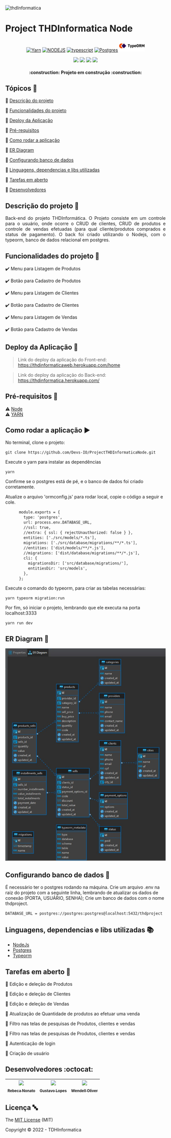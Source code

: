 ![thdInformatica](https://thdinformaticaweb.herokuapp.com/static/media/logo.35fb0c7ced4282de9535c9cf9b30dc5c.svg)

<h1>Project THDInformatica Node</h1>

  <p align="center">
    <a href="https://yarnpkg.com/"><img alt="Yarn" src="https://github.com/yarnpkg/assets/blob/master/yarn-kitten-full.png?raw=true" width="80"></a>
    <a href="https://nodejs.org"><img alt="NODEJS" src="https://avatars.githubusercontent.com/u/9950313?s=200&v=4" width="80"></a>
    <a href="typescriptlang.org/"><img alt="typescript" src="https://www.datocms-assets.com/48401/1627663113-learn-typescript.png?fit=max&fm=webp&w=900" width="80"></a>
    <a href="https://www.postgresql.org/"><img alt="Postgres" src="https://avatars.githubusercontent.com/u/177543?s=200&v=4" width="80"></a>
    <a href="https://typeorm.io/"><img alt="typeorm" src="https://github.com/typeorm/typeorm/raw/master/resources/logo_big.png" width="80"></a>
  </p>
  
<p align="center">
  <img src="https://img.shields.io/static/v1?label=Heroku&message=deploy&color=blue&style=for-the-badge&logo=heroku"/>
  <img src="http://img.shields.io/static/v1?label=License&message=MIT&color=green&style=for-the-badge"/>

  <img src="http://img.shields.io/static/v1?label=TESTES&message=%3E100&color=GREEN&style=for-the-badge"/>
  <img src="http://img.shields.io/static/v1?label=STATUS&message=EM%20DESENVOLVIMENTO&color=RED&style=for-the-badge"/>
</p>

<h4 align="center"> 
    :construction:  Projeto em construção  :construction:
</h4>



## Tópicos :triangular_flag_on_post:

:small_blue_diamond: [Descrição do projeto](#descrição-do-projeto-bookmark_tabs)

:small_blue_diamond: [Funcionalidades do projeto](#funcionalidades-do-projeto-hammer)

:small_blue_diamond: [Deploy da Aplicação](#deploy-da-aplicação-rocket)

:small_blue_diamond: [Pré-requisitos](#pré-requisitos-wrench)

:small_blue_diamond: [Como rodar a aplicação](#como-rodar-a-aplicação-arrow_forward)

:small_blue_diamond: [ER Diagram](#er-diagram-floppy_disk)

:small_blue_diamond: [Configurando banco de dados](#configurando-banco-de-dados-bank)

:small_blue_diamond: [Linguagens, dependencias e libs utilizadas](#linguagens-dependencias-e-libs-utilizadas-books)

:small_blue_diamond: [Tarefas em aberto](#tarefas-em-aberto-pencil)

:small_blue_diamond: [Desenvolvedores](#desenvolvedores-octocat)






## Descrição do projeto :bookmark_tabs:

<p align="justify">
  Back-end do projeto THDInformática.
  O Projeto consiste em um controle para o usuário, onde ocorre o CRUD de clientes, CRUD de produtos e
    controle de vendas efetuadas (para qual cliente/produtos comprados e status de pagamento).
  O back foi criado utilizando o Nodejs, com o typeorm, banco de dados relacional em postgres.
</p>



## Funcionalidades do projeto :hammer:

:heavy_check_mark: Menu para Listagem de Produtos

:heavy_check_mark: Botão para Cadastro de Produtos

:heavy_check_mark: Menu para Listagem de Clientes

:heavy_check_mark: Botão para Cadastro de Clientes

:heavy_check_mark: Menu para Listagem de Vendas

:heavy_check_mark: Botão para Cadastro de Vendas



## Deploy da Aplicação :rocket:

> Link do deploy da aplicação do Front-end: https://thdinformaticaweb.herokuapp.com/home

> Link do deploy da aplicação do Back-end: https://thdinformatica.herokuapp.com/



## Pré-requisitos :wrench:


:warning: [Node](https://nodejs.org/en/download/) <br />
:warning: [YARN](https://yarnpkg.com/)



## Como rodar a aplicação :arrow_forward:

No terminal, clone o projeto:

```
git clone https://github.com/Devs-IO/ProjectTHDInformaticaNode.git
```

Execute o yarn para instalar as dependências

```
yarn
```

Confirme se o postgres está de pé, e o banco de dados foi criado corretamente.

Atualize o arquivo 'ormconfig.js' para rodar local, copie o código a seguir e cole.

```
      module.exports = {
        type: 'postgres',
        url: process.env.DATABASE_URL,
        //ssl: true,
        //extra: { ssl: { rejectUnauthorized: false } },
        entities: ['./src/models/*.ts'],
        migrations: ['./src/database/migrations/**/*.ts'],
        //entities: ['dist/models/**/*.js'],
        //migrations: ['dist/database/migrations/**/*.js'],
        cli: {
          migrationsDir: ['src/database/migrations/'],
          entitiesDir: 'src/models',
        },
      };
```

Execute o comando do typeorm, para criar as tabelas necessárias:

```
yarn typeorm migration:run
```

Por fim, só iniciar o projeto, lembrando que ele executa na porta localhost:3333

```
yarn run dev
```



## ER Diagram :floppy_disk:

![ERDiagram](./src/database/ERDiagram/thdproject.jpg)



## Configurando banco de dados :bank:

É necessário ter o postgres rodando na máquina.
Crie um arquivo .env na raiz do projeto com a seguinte linha, lembrando de atualizar os dados de conexão (PORTA, USUÁRIO, SENHA);
Crie um banco de dados com o nome thdproject.

```
DATABASE_URL = postgres://postgres:postgres@localhost:5432/thdproject
```

## Linguagens, dependencias e libs utilizadas :books:

- [NodeJs](https://nodejs.org/en/)
- [Postgres](https://www.postgresql.org/)
- [Typeorm](https://typeorm.io/)



## Tarefas em aberto :pencil:

:memo: Edição e deleção de Produtos

:memo: Edição e deleção de Clientes

:memo: Edição e deleção de Vendas

:memo: Atualização de Quantidade de produtos ao efetuar uma venda

:memo: Filtro nas telas de pesquisas de Produtos, clientes e vendas

:memo: Filtro nas telas de pesquisas de Produtos, clientes e vendas

:memo: Autenticação de login

:memo: Criação de usuário



## Desenvolvedores :octocat:


| [<img src="https://avatars.githubusercontent.com/u/38442994?v=4" width=115><br><sub>Rebeca Nonato</sub>](https://github.com/rebecanonato89) |  [<img src="https://avatars.githubusercontent.com/u/81541137?v=4" width=115><br><sub>Gustavo Lopes</sub>](https://github.com/Gustavolopes03) |  [<img src="https://avatars.githubusercontent.com/u/83866481?v=4" width=115><br><sub>Wendell Oliver</sub>](https://github.com/WendellOliver) |
| :---: | :---: | :---: |




## Licença :abc:

The [MIT License]() (MIT)

Copyright :copyright: 2022 - TDHInformatica
